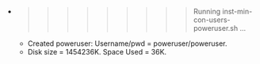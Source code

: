 * >>>>>>>>> Running inst-min-con-users-poweruser.sh ...
  * Created poweruser: Username/pwd = poweruser/poweruser.
  * Disk size = 1454236K. Space Used = 36K.

